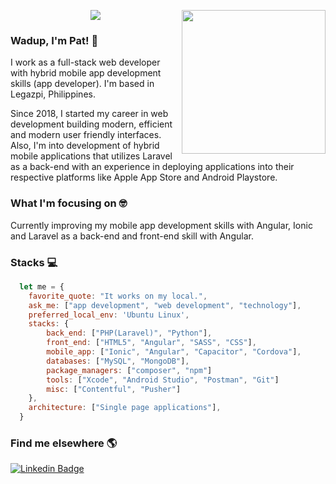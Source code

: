 
<p align ="center">
<img src="https://github-readme-stats.vercel.app/api?username=heyypatrick&show_icons=true&title_color=00ffff&text_color=33ff33&bg_color=333333&icon_color=ffff4d")
</p>
<img align='right' src="https://media.giphy.com/media/M9gbBd9nbDrOTu1Mqx/giphy.gif" width="230">


### Wadup, I'm Pat! :wave:

I work as a full-stack web developer with hybrid mobile app development skills (app developer). I'm based in Legazpi, Philippines.

Since 2018, I started my career in web development building modern, efficient and modern user friendly interfaces. Also, I'm into development of hybrid mobile applications that utilizes Laravel as a back-end with an experience in deploying applications into their respective platforms like Apple App Store and Android Playstore.

### What I'm focusing on :nerd_face:

Currently improving my mobile app development skills with Angular, Ionic and Laravel as a back-end and front-end skill with Angular.<br />

### Stacks :computer:
```javascript
  let me = {
    favorite_quote: "It works on my local.",
    ask_me: ["app development", "web development", "technology"],
    preferred_local_env: 'Ubuntu Linux',
    stacks: {
        back_end: ["PHP(Laravel)", "Python"],
        front_end: ["HTML5", "Angular", "SASS", "CSS"],
        mobile_app: ["Ionic", "Angular", "Capacitor", "Cordova"],
        databases: ["MySQL", "MongoDB"],
        package_managers: ["composer", "npm"]
        tools: ["Xcode", "Android Studio", "Postman", "Git"]
        misc: ["Contentful", "Pusher"]
    },
    architecture: ["Single page applications"],
  }
```

### Find me elsewhere 🌎

[![Linkedin Badge](https://img.shields.io/badge/-LinkedIn-blue?style=flat-square&logo=Linkedin&logoColor=white&link=https://www.linkedin.com/in/patrickmataba//)](https://www.linkedin.com/in/patrickmataba/)
